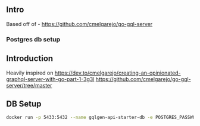 ## Intro

Based off of - https://github.com/cmelgarejo/go-gql-server

### Postgres db setup

## Introduction

Heavily inspired on https://dev.to/cmelgarejo/creating-an-opinionated-graphql-server-with-go-part-1-3g3l
https://github.com/cmelgarejo/go-gql-server/tree/master

## DB Setup

```bash
docker run -p 5433:5432 --name gqlgen-api-starter-db -e POSTGRES_PASSWORD=password -e POSTGRES_USER=admin -e POSTGRES_DB=gqlgen-api-starter -v ${HOME}/postgres-data/gqlgen-api-starter:/var/lib/postgresql/data -d postgres
```
